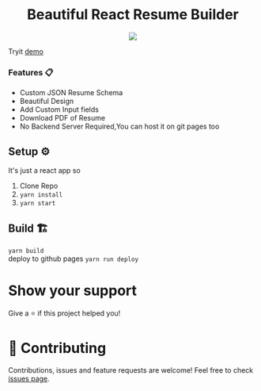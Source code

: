 <h1 align="center">Beautiful React Resume Builder</h1>
  

<p align="center" width="100%">
    <img src="https://github.com/alhaqhassan/my_gits/blob/master/RESUMEss.png?raw=true&style=centerme" >
</p>
  
Tryit [demo](https://alhaqhassan.github.io/react_resume_builder/)

### Features 📋

- Custom JSON Resume Schema
- Beautiful Design
- Add Custom Input fields
- Download PDF of Resume
- No Backend Server Required,You can host it on git pages too

## Setup ⚙️
It's just a react app so
1.  Clone Repo
2. `yarn install`
3.  `yarn start`

## Build 🏗
`yarn build` 
<br>deploy to github pages `yarn run deploy`


# Show your support

Give a ⭐️ if this project helped you!

# 🤝 Contributing

Contributions, issues and feature requests are welcome! Feel free to check [issues page](https://github.com/alhaqhassan/react_resume_builder/issues).
